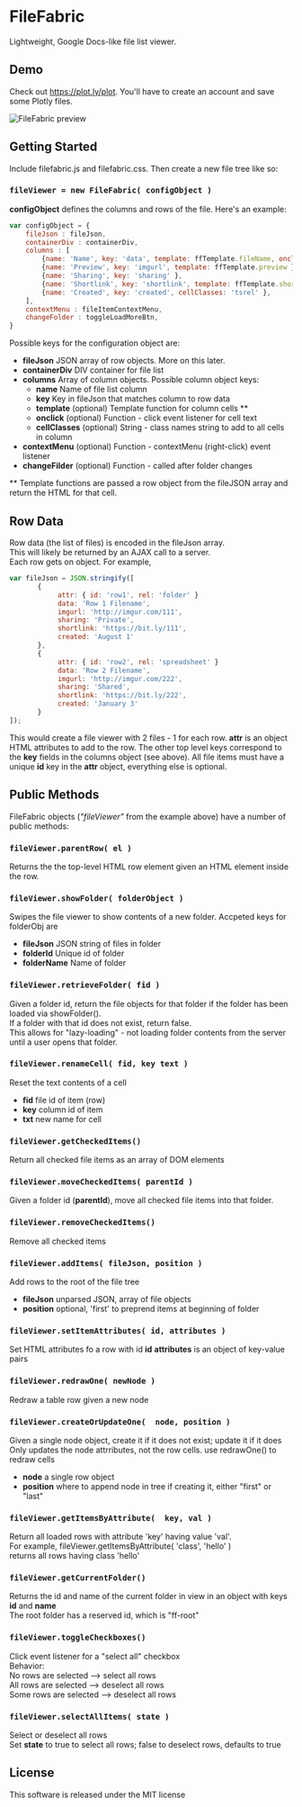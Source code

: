 FileFabric
==========

Lightweight, Google Docs-like file list viewer. 

## Demo

Check out https://plot.ly/plot. You'll have to create an account and save some Plotly files.

![FileFabric preview](http://i.imgur.com/jfhR1mD.png)

## Getting Started

Include filefabric.js and filefabric.css. Then create a new file tree like so:

### ```fileViewer = new FileFabric( configObject )```

__configObject__ defines the columns and rows of the file. Here's an example:

```javascript
var configObject = {
    fileJson : fileJson,
    containerDiv : containerDiv,
    columns : [
        {name: 'Name', key: 'data', template: ffTemplate.fileName, onclick: fileNameOnClick, },
        {name: 'Preview', key: 'imgurl', template: ffTemplate.preview },
        {name: 'Sharing', key: 'sharing' },
        {name: 'Shortlink', key: 'shortlink', template: ffTemplate.shortlink },
        {name: 'Created', key: 'created', cellClasses: 'tsrel' },
    ],
    contextMenu : fileItemContextMenu,
    changeFolder : toggleLoadMoreBtn,
}
```

Possible keys for the configuration object are:

* __fileJson__ JSON array of row objects. More on this later.
* __containerDiv__ DIV container for file list
* __columns__ Array of column objects. Possible column object keys:
    * __name__ Name of file list column
    * __key__ Key in fileJson that matches column to row data
    * __template__ (optional) Template function for column cells \*\*
    * __onclick__ (optional) Function - click event listener for cell text
    * __cellClasses__ (optional) String - class names string to add to all cells in column
* __contextMenu__ (optional) Function - contextMenu (right-click) event listener
* __changeFilder__ (optional) Function - called after folder changes

\*\* Template functions are passed a row object from the fileJSON array and return the HTML for that cell.

## Row Data

Row data (the list of files) is encoded in the fileJson array.  <br />
This will likely be returned by an AJAX call to a server.  <br />
Each row gets on object. For example,

```javascript
var fileJson = JSON.stringify([
       {
            attr: { id: 'row1', rel: 'folder' }
            data: 'Row 1 Filename',
            imgurl: 'http://imgur.com/111',
            sharing: 'Private',
            shortlink: 'https://bit.ly/111',
            created: 'August 1'
       },
       {
            attr: { id: 'row2', rel: 'spreadsheet' }
            data: 'Row 2 Filename',
            imgurl: 'http://imgur.com/222',
            sharing: 'Shared',
            shortlink: 'https://bit.ly/222',
            created: 'January 3'       
       }
]);
```

This would create a file viewer with 2 files - 1 for each row. __attr__ is an object HTML attributes to add to the row. The other top level keys correspond to the __key__ fields in the columns object (see above).
All file items must have a unique __id__ key in the __attr__ object, everything else is optional.

## Public Methods

FileFabric objects (*"fileViewer"* from the example above) have a number of public methods:

### ```fileViewer.parentRow( el )``` 
Returns the the top-level HTML row element given an HTML element inside the row.

### ```fileViewer.showFolder( folderObject )``` 
Swipes the file viewer to show contents of a new folder. Accpeted keys for folderObj are

* __fileJson__		JSON string of files in folder
* __folderId__		Unique id of folder
* __folderName__    Name of folder

### ```fileViewer.retrieveFolder( fid )```
Given a folder id, return the file objects for that folder if the folder has been loaded via showFolder().  <br />
If a folder with that id does not exist, return false. <br />
This allows for "lazy-loading" - not loading folder contents from the server until a user opens that folder.

### ```fileViewer.renameCell( fid, key text )```
Reset the text contents of a cell

* __fid__   file id of item (row)
* __key__   column id of item
* __txt__   new name for cell

### ```fileViewer.getCheckedItems()```
Return all checked file items as an array of DOM elements

### ```fileViewer.moveCheckedItems( parentId )```
Given a folder id (__parentId__), move all checked file items into that folder.

### ```fileViewer.removeCheckedItems()```
Remove all checked items

### ```fileViewer.addItems( fileJson, position )```
Add rows to the root of the file tree
* __fileJson__ unparsed JSON, array of file objects
* __position__ optional, 'first' to preprend items at beginning of folder

### ```fileViewer.setItemAttributes( id, attributes )```
Set HTML attributes fo a row with id __id__
__attributes__ is an object of key-value pairs

### ```fileViewer.redrawOne( newNode )```
Redraw a table row given a new node

### ```fileViewer.createOrUpdateOne(  node, position )```
Given a single node object, create it if it does not exist; update it if it does
Only updates the node attrributes, not the row cells. use redrawOne() to redraw cells
* __node__        a single row object
* __position__    where to append node in tree if creating it, either "first" or "last"

### ```fileViewer.getItemsByAttribute(  key, val )```
Return all loaded rows with attribute 'key' having value 'val'.  <br />
For example, fileViewer.getItemsByAttribute( 'class', 'hello' )  <br />
returns all rows having class 'hello'

### ```fileViewer.getCurrentFolder()```
Returns the id and name of the current folder in view in an object with keys __id__ and __name__  <br />
The root folder has a reserved id, which is "ff-root"

### ```fileViewer.toggleCheckboxes()```
Click event listener for a "select all" checkbox  <br /> 
Behavior:  <br /> 
No rows are selected --> select all rows  <br /> 
All rows are selected --> deselect all rows  <br /> 
Some rows are selected --> deselect all rows  <br /> 

### ```fileViewer.selectAllItems( state )```
Select or deselect all rows  <br /> 
Set __state__ to true to select all rows; false to deselect rows, defaults to true

## License

This software is released under the MIT license

